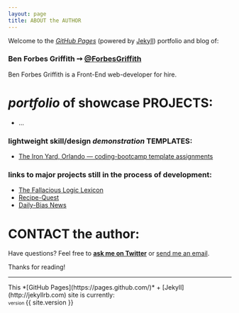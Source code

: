 ```yaml
---
layout: page
title: ABOUT the AUTHOR
---
```

Welcome to the *[GitHub Pages](https://pages.github.com/)* (powered by [Jekyll](http://jekyllrb.com)) portfolio and blog of:

### Ben Forbes Griffith &#10137; [@ForbesGriffith](https://twitter.com/ForbesGriffith)
<p class="message">
Ben Forbes Griffith is a Front-End web-developer for hire.
</p>

# *portfolio* of showcase PROJECTS:
- ...

### lightweight skill/design *demonstration* TEMPLATES:
- [The Iron Yard, Orlando — coding-bootcamp template assignments](https://github.com/BFGriffith/TIY-Assignments)

### links to major projects still in the process of development:
- [The Fallacious Logic Lexicon](https://github.com/BFGriffith/fallacious-logic-lexicon)
- [Recipe-Quest](https://github.com/BFGriffith/Recipe-Quest)
- [Daily-Bias News](https://github.com/BFGriffith/Daily-Bias)

# CONTACT the author:
Have questions? Feel free to **[ask me on Twitter](https://twitter.com/ForbesGriffith)** or [send me an email](mailto:benjaminforbesgriffith@gmail.com).

Thanks for reading!
<hr>
This *[GitHub Pages](https://pages.github.com/)* + [Jekyll](http://jekyllrb.com) site is currently:
<br>
<span style="font-size:0.66rem;">version </span><span>{{ site.version }}</span>
